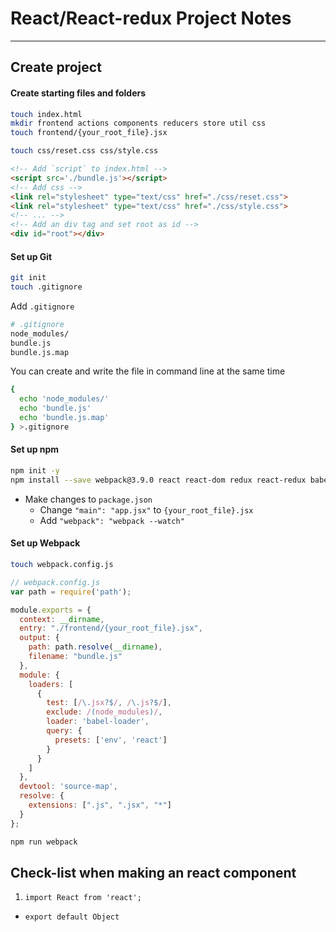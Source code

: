 # React/React-redux Project Notes

___

## Create project

#### Create starting files and folders
  ```bash
  touch index.html
  mkdir frontend actions components reducers store util css
  touch frontend/{your_root_file}.jsx
  ```
  ```bash
  touch css/reset.css css/style.css
  ```
  ```html
  <!-- Add `script` to index.html -->
  <script src='./bundle.js'></script>
  <!-- Add css -->
  <link rel="stylesheet" type="text/css" href="./css/reset.css">
  <link rel="stylesheet" type="text/css" href="./css/style.css">
  <!-- ... -->
  <!-- Add an div tag and set root as id -->
  <div id="root"></div>
  ```

#### Set up Git
  ```bash
  git init
  touch .gitignore
  ```
  Add `.gitignore`
  ```bash
  # .gitignore
  node_modules/
  bundle.js
  bundle.js.map
  ```
  You can create and write the file in command line at the same time
  ```bash
  {
    echo 'node_modules/'
    echo 'bundle.js'
    echo 'bundle.js.map'
  } >.gitignore
  ```
#### Set up npm
```bash
npm init -y
npm install --save webpack@3.9.0 react react-dom redux react-redux babel-core babel-loader babel-preset-react babel-preset-env babel-preset-es2015 redux-logger lodash
```
* Make changes to `package.json`
  * Change `"main": "app.jsx"` to `{your_root_file}.jsx`
  * Add `"webpack": "webpack --watch"`

#### Set up Webpack
  ```bash
  touch webpack.config.js
  ```
  ```js
  // webpack.config.js
  var path = require('path');

  module.exports = {
    context: __dirname,
    entry: "./frontend/{your_root_file}.jsx",
    output: {
      path: path.resolve(__dirname),
      filename: "bundle.js"
    },
    module: {
      loaders: [
        {
          test: [/\.jsx?$/, /\.js?$/],
          exclude: /(node_modules)/,
          loader: 'babel-loader',
          query: {
            presets: ['env', 'react']
          }
        }
      ]
    },
    devtool: 'source-map',
    resolve: {
      extensions: [".js", ".jsx", "*"]
    }
  };
  ```
  ```bash
  npm run webpack
  ```

## Check-list when making an react component

1. `import React from 'react';`
- `export default Object`
